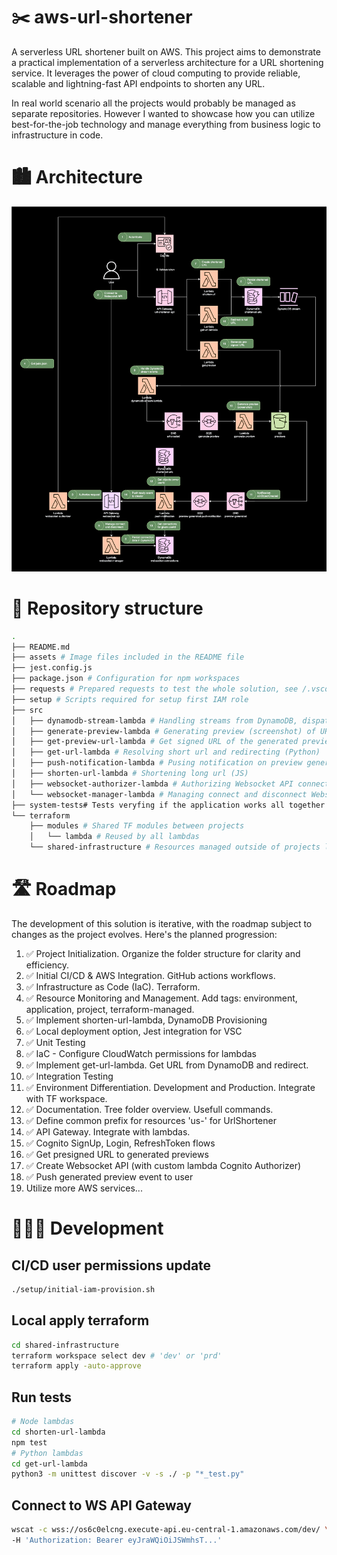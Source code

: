 # ✂️ aws-url-shortener

A serverless URL shortener built on AWS. This project aims to demonstrate a practical implementation of a serverless architecture for a URL shortening service. It leverages the power of cloud computing to provide reliable, scalable and lightning-fast API endpoints to shorten any URL.

In real world scenario all the projects would probably be managed as separate repositories. However I wanted to showcase how you can utilize best-for-the-job technology and manage everything from business logic to infrastructure in code.

# 🏙️ Architecture

![Architecture Diagram](assets/link-shortener.phase8.drawio.svg)

# 🌳 Repository structure

```sh
.
├── README.md
├── assets # Image files included in the README file
├── jest.config.js
├── package.json # Configuration for npm workspaces
├── requests # Prepared requests to test the whole solution, see /.vscode/settings.json
├── setup # Scripts required for setup first IAM role
├── src
│   ├── dynamodb-stream-lambda # Handling streams from DynamoDB, dispatching to SNS topics (TS)
│   ├── generate-preview-lambda # Generating preview (screenshot) of URL (JS)
│   ├── get-preview-url-lambda # Get signed URL of the generated previews (JS)
│   ├── get-url-lambda # Resolving short url and redirecting (Python)
│   ├── push-notification-lambda # Pusing notification on preview generated event (TS)
│   ├── shorten-url-lambda # Shortening long url (JS)
│   ├── websocket-authorizer-lambda # Authorizing Websocket API connections (TS)
│   └── websocket-manager-lambda # Managing connect and disconnect Websocket API connections (TS)
├── system-tests# Tests veryfing if the application works all together
└── terraform
    ├── modules # Shared TF modules between projects
    │   └── lambda # Reused by all lambdas
    └── shared-infrastructure # Resources managed outside of projects life-cycle
```

# 🛣️ Roadmap

The development of this solution is iterative, with the roadmap subject to changes as the project evolves. Here's the planned progression:

1. ✅ Project Initialization. Organize the folder structure for clarity and efficiency.
1. ✅ Initial CI/CD & AWS Integration. GitHub actions workflows.
1. ✅ Infrastructure as Code (IaC). Terraform.
1. ✅ Resource Monitoring and Management. Add tags: environment, application, project, terraform-managed.
1. ✅ Implement shorten-url-lambda, DynamoDB Provisioning
1. ✅ Local deployment option, Jest integration for VSC
1. ✅ Unit Testing
1. ✅ IaC - Configure CloudWatch permissions for lambdas
1. ✅ Implement get-url-lambda. Get URL from DynamoDB and redirect.
1. ✅ Integration Testing
1. ✅ Environment Differentiation. Development and Production. Integrate with TF workspace.
1. ✅ Documentation. Tree folder overview. Usefull commands.
1. ✅ Define common prefix for resources 'us-' for UrlShortener
1. ✅ API Gateway. Integrate with lambdas.
1. ✅ Cognito SignUp, Login, RefreshToken flows
1. ✅ Get presigned URL to generated previews
1. ✅ Create Websocket API (with custom lambda Cognito Authorizer)
1. ✅ Push generated preview event to user
1. Utilize more AWS services...

# 👨🏻‍💻 Development

## CI/CD user permissions update
```sh
./setup/initial-iam-provision.sh
```

## Local apply terraform

```sh
cd shared-infrastructure
terraform workspace select dev # 'dev' or 'prd'
terraform apply -auto-approve
```

## Run tests
```sh
# Node lambdas
cd shorten-url-lambda
npm test
# Python lambdas
cd get-url-lambda
python3 -m unittest discover -v -s ./ -p "*_test.py"
```

## Connect to WS API Gateway
```sh
wscat -c wss://os6c0elcng.execute-api.eu-central-1.amazonaws.com/dev/ \
-H 'Authorization: Bearer eyJraWQiOiJSWmhsT...'
```